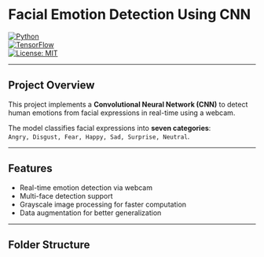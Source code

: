 # Facial Emotion Detection Using CNN

[![Python](https://img.shields.io/badge/python-3.11-blue)](https://www.python.org/)  
[![TensorFlow](https://img.shields.io/badge/tensorflow-2.x-orange)](https://www.tensorflow.org/)  
[![License: MIT](https://img.shields.io/badge/License-MIT-green)](LICENSE)

---

## Project Overview
This project implements a **Convolutional Neural Network (CNN)** to detect human emotions from facial expressions in real-time using a webcam.  

The model classifies facial expressions into **seven categories**:  
`Angry, Disgust, Fear, Happy, Sad, Surprise, Neutral`.

---

## Features
- Real-time emotion detection via webcam  
- Multi-face detection support  
- Grayscale image processing for faster computation  
- Data augmentation for better generalization  

---

## Folder Structure
